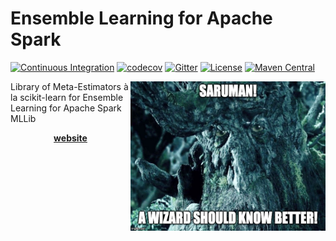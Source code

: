# Ensemble Learning for Apache Spark
[![Continuous Integration](https://github.com/pierrenodet/spark-ensemble/actions/workflows/ci.yml/badge.svg)](https://github.com/pierrenodet/spark-ensemble/actions/workflows/ci.yml)
[![codecov](https://codecov.io/gh/pierrenodet/spark-ensemble/branch/master/graph/badge.svg)](https://codecov.io/gh/pierrenodet/spark-ensemble)
[![Gitter](https://badges.gitter.im/spark-ensemble/community.svg)](https://gitter.im/spark-ensemble/community?utm_source=badge&utm_medium=badge&utm_campaign=pr-badge)
[![License](https://img.shields.io/badge/license-Apache--2.0-blue.svg)](https://github.com/pierrenodet/spark-ensemble/blob/master/LICENSE)
[![Maven Central](https://img.shields.io/maven-central/v/com.github.pierrenodet/spark-ensemble_2.12.svg?label=maven-central&colorB=blue)](https://search.maven.org/search?q=g:%22com.github.pierrenodet%22%20AND%20a:%22spark-ensemble_2.13%22)

<img alt="Saruman! A wizard should know better!" align="right" src="spark-ensemble.jpg" width="312" height="239"/>

Library of Meta-Estimators à la scikit-learn for Ensemble Learning for Apache Spark MLLib

<p align="center"><a href="https://pierrenodet.github.io/spark-ensemble"><B>website</B></a></p>
